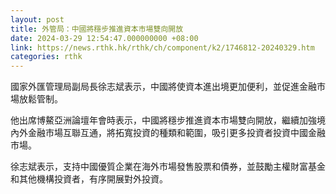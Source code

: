```yaml
---
layout: post
title: 外管局：中國將穩步推進資本市場雙向開放
date: 2024-03-29 12:54:47.000000000 +08:00
link: https://news.rthk.hk/rthk/ch/component/k2/1746812-20240329.htm
categories: rthk
---
```


國家外匯管理局副局長徐志斌表示，中國將使資本進出境更加便利，並促進金融市場放鬆管制。

他出席博鰲亞洲論壇年會時表示，中國將穩步推進資本市場雙向開放，繼續加強境內外金融市場互聯互通，將拓寬投資的種類和範圍，吸引更多投資者投資中國金融市場。

徐志斌表示，支持中國優質企業在海外市場發售股票和債券，並鼓勵主權財富基金和其他機構投資者，有序開展對外投資。
